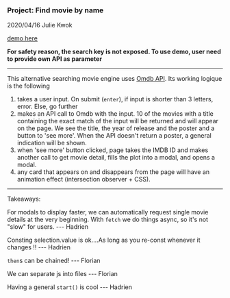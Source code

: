 ### Project: Find movie by name

2020/04/16 Julie Kwok

[demo here](https://julienemo.github.io/thp_next_9/)

**For safety reason, the search key is not exposed. To use demo, user need to provide own API as parameter**

* * *
This alternative searching movie engine uses [Omdb API](http://www.omdbapi.com/). Its working logique is the following

1. takes a user input. On submit (`enter`), if input is shorter than 3 letters, error. Else, go further
2. makes an API call to Omdb with the input. 10 of the movies with a title containing the exact match of the input will be returned and will appear on the page. We see the title, the year of release and the poster and a button to 'see more'. When the API doesn't return a poster, a general indication will be shown.
3. when 'see more' button clicked, page takes the IMDB ID and makes another call to get movie detail, fills the plot into a modal, and opens a modal.
4. any card that appears on and disappears from the page will have an animation effect (intersection observer + CSS).

* * *
Takeaways: 

For modals to display faster, we can automatically request single movie details at the very beginning. With `fetch` we do things async, so it's not "slow" for users. --- Hadrien

Consting selection.value is ok....As long as you re-const whenever it changes !! --- Hadrien

`then`s can be chained! --- Florian

We can separate js into files --- Florian

Having a general `start()` is cool --- Hadrien